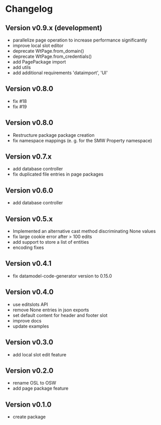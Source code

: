 # Changelog

## Version v0.9.x (development)

- parallelize page operation to increase performance significantly
- improve local slot editor
- deprecate WtPage.from_domain()
- deprecate WtPage.from_credentials()
- add PagePackage import
- add utils
- add additional requirements 'dataimport', 'UI'

## Version v0.8.0

- fix #18
- fix #19

## Version v0.8.0

- Restructure package package creation
- fix namespace mappings (e. g. for the SMW Property namespace)

## Version v0.7.x

- add database controller
- fix duplicated file entries in page packages

## Version v0.6.0

- add database controller

## Version v0.5.x

- Implemented an alternative cast method discriminating None values
- fix large cookie error after > 100 edits
- add support to store a list of entities
- encoding fixes

## Version v0.4.1

- fix datamodel-code-generator version to 0.15.0

## Version v0.4.0

- use editslots API
- remove None entries in json exports
- set default content for header and footer slot
- improve docs
- update examples

## Version v0.3.0

- add local slot edit feature


## Version v0.2.0

- rename OSL to OSW
- add page package feature


## Version v0.1.0

- create package
